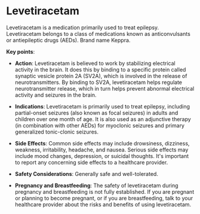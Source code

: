 [//]: # (source: ?)
[//]: # (brands: Keppra)
[//]: # (tags: anticonvulsants antiepileptics)

# Levetiracetam

Levetiracetam is a medication primarily used to treat epilepsy. Levetiracetam belongs to a class of medications known as anticonvulsants or antiepileptic drugs (AEDs). Brand name Keppra.

**Key points**:

* **Action**: Levetiracetam is believed to work by stabilizing electrical activity in the brain. It does this by binding to a specific protein called synaptic vesicle protein 2A (SV2A), which is involved in the release of neurotransmitters. By binding to SV2A, levetiracetam helps regulate neurotransmitter release, which in turn helps prevent abnormal electrical activity and seizures in the brain.

* **Indications**: Levetiracetam is primarily used to treat epilepsy, including partial-onset seizures (also known as focal seizures) in adults and children over one month of age. It is also used as an adjunctive therapy (in combination with other AEDs) for myoclonic seizures and primary generalized tonic-clonic seizures.

* **Side Effects**: Common side effects may include drowsiness, dizziness, weakness, irritability, headache, and nausea. Serious side effects may include mood changes, depression, or suicidal thoughts. It's important to report any concerning side effects to a healthcare provider.

* **Safety Considerations**: Generally safe and well-tolerated.

* **Pregnancy and Breastfeeding**: The safety of levetiracetam during pregnancy and breastfeeding is not fully established. If you are pregnant or planning to become pregnant, or if you are breastfeeding, talk to your healthcare provider about the risks and benefits of using levetiracetam.
